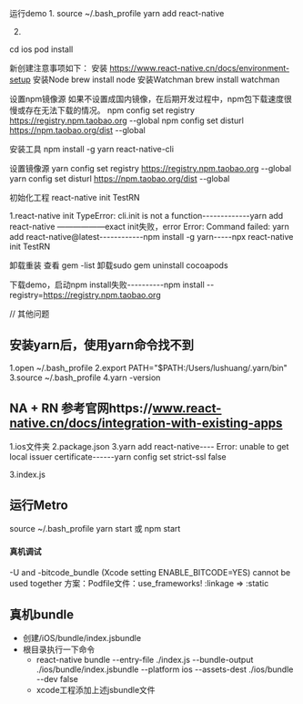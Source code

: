 运行demo
1.
source ~/.bash_profile
yarn add react-native

2.
cd ios
pod install


新创建注意事项如下：
安装
https://www.react-native.cn/docs/environment-setup
安装Node
brew install node
安装Watchman
brew install watchman

设置npm镜像源
如果不设置成国内镜像，在后期开发过程中，npm包下载速度很慢或存在无法下载的情况。
npm config set registry https://registry.npm.taobao.org --global
npm config set disturl https://npm.taobao.org/dist --global


安装工具
npm install -g yarn react-native-cli

设置镜像源
yarn config set registry https://registry.npm.taobao.org --global
yarn config set disturl https://npm.taobao.org/dist --global

初始化工程
react-native init TestRN

1.react-native init TypeError: cli.init is not a function-------------yarn add react-native ——————exact
init失败，error Error: Command failed: yarn add react-native@latest------------npm install -g yarn-----npx react-native init TestRN


卸载重装
查看 gem -list
卸载sudo gem uninstall cocoapods


下载demo，启动npm install失败----------npm install --registry=https://registry.npm.taobao.org

// 其他问题
## 安装yarn后，使用yarn命令找不到
1.open ~/.bash_profile
2.export PATH="$PATH:/Users/lushuang/.yarn/bin"
3.source ~/.bash_profile
4.yarn -version

##  NA + RN 参考官网https://www.react-native.cn/docs/integration-with-existing-apps

1.ios文件夹
2.package.json
3.yarn add react-native---- Error: unable to get local issuer certificate------yarn config  set strict-ssl false

3.index.js


## 运行Metro
source ~/.bash_profile
yarn start
或 npm start
#### 真机调试
-U and -bitcode_bundle (Xcode setting ENABLE_BITCODE=YES) cannot be used together
方案：Podfile文件：use_frameworks! :linkage => :static

## 真机bundle
* 创建/iOS/bundle/index.jsbundle
* 根目录执行一下命令
    * react-native bundle --entry-file ./index.js --bundle-output ./ios/bundle/index.jsbundle --platform ios --assets-dest ./ios/bundle --dev false
    * xcode工程添加上述jsbundle文件





